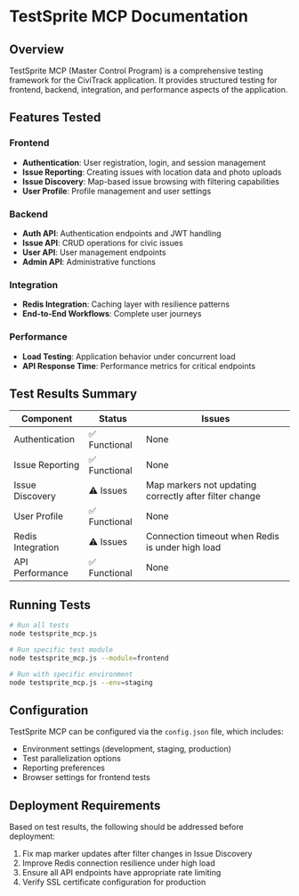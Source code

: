 # TestSprite MCP Documentation

## Overview
TestSprite MCP (Master Control Program) is a comprehensive testing framework for the CiviTrack application. It provides structured testing for frontend, backend, integration, and performance aspects of the application.

## Features Tested

### Frontend
- **Authentication**: User registration, login, and session management
- **Issue Reporting**: Creating issues with location data and photo uploads
- **Issue Discovery**: Map-based issue browsing with filtering capabilities
- **User Profile**: Profile management and user settings

### Backend
- **Auth API**: Authentication endpoints and JWT handling
- **Issue API**: CRUD operations for civic issues
- **User API**: User management endpoints
- **Admin API**: Administrative functions

### Integration
- **Redis Integration**: Caching layer with resilience patterns
- **End-to-End Workflows**: Complete user journeys

### Performance
- **Load Testing**: Application behavior under concurrent load
- **API Response Time**: Performance metrics for critical endpoints

## Test Results Summary

| Component | Status | Issues |
|-----------|--------|--------|
| Authentication | ✅ Functional | None |
| Issue Reporting | ✅ Functional | None |
| Issue Discovery | ⚠️ Issues | Map markers not updating correctly after filter change |
| User Profile | ✅ Functional | None |
| Redis Integration | ⚠️ Issues | Connection timeout when Redis is under high load |
| API Performance | ✅ Functional | None |

## Running Tests

```bash
# Run all tests
node testsprite_mcp.js

# Run specific test module
node testsprite_mcp.js --module=frontend

# Run with specific environment
node testsprite_mcp.js --env=staging
```

## Configuration
TestSprite MCP can be configured via the `config.json` file, which includes:
- Environment settings (development, staging, production)
- Test parallelization options
- Reporting preferences
- Browser settings for frontend tests

## Deployment Requirements
Based on test results, the following should be addressed before deployment:
1. Fix map marker updates after filter changes in Issue Discovery
2. Improve Redis connection resilience under high load
3. Ensure all API endpoints have appropriate rate limiting
4. Verify SSL certificate configuration for production